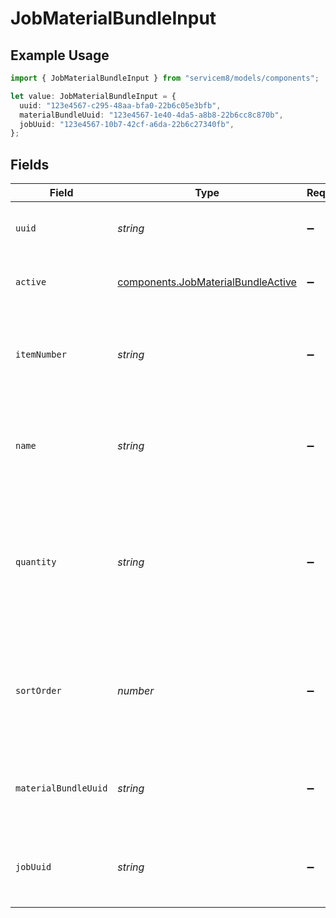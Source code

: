 # JobMaterialBundleInput

## Example Usage

```typescript
import { JobMaterialBundleInput } from "servicem8/models/components";

let value: JobMaterialBundleInput = {
  uuid: "123e4567-c295-48aa-bfa0-22b6c05e3bfb",
  materialBundleUuid: "123e4567-1e40-4da5-a8b8-22b6cc8c870b",
  jobUuid: "123e4567-10b7-42cf-a6da-22b6c27340fb",
};
```

## Fields

| Field                                                                                                                                                                              | Type                                                                                                                                                                               | Required                                                                                                                                                                           | Description                                                                                                                                                                        | Example                                                                                                                                                                            |
| ---------------------------------------------------------------------------------------------------------------------------------------------------------------------------------- | ---------------------------------------------------------------------------------------------------------------------------------------------------------------------------------- | ---------------------------------------------------------------------------------------------------------------------------------------------------------------------------------- | ---------------------------------------------------------------------------------------------------------------------------------------------------------------------------------- | ---------------------------------------------------------------------------------------------------------------------------------------------------------------------------------- |
| `uuid`                                                                                                                                                                             | *string*                                                                                                                                                                           | :heavy_minus_sign:                                                                                                                                                                 | Unique identifier for this record                                                                                                                                                  | 123e4567-c295-48aa-bfa0-22b6c05e3bfb                                                                                                                                               |
| `active`                                                                                                                                                                           | [components.JobMaterialBundleActive](../../models/components/jobmaterialbundleactive.md)                                                                                           | :heavy_minus_sign:                                                                                                                                                                 | Record active/deleted flag.  Valid values are [0,1]                                                                                                                                |                                                                                                                                                                                    |
| `itemNumber`                                                                                                                                                                       | *string*                                                                                                                                                                           | :heavy_minus_sign:                                                                                                                                                                 | Unique identifier for the material bundle within the job. Displayed on the Quote/Invoice in the same way as for JobMaterials.                                                      |                                                                                                                                                                                    |
| `name`                                                                                                                                                                             | *string*                                                                                                                                                                           | :heavy_minus_sign:                                                                                                                                                                 | Descriptive name of the job material bundle. Displayed on the Quote/Invoice in the same way as for JobMaterials.                                                                   |                                                                                                                                                                                    |
| `quantity`                                                                                                                                                                         | *string*                                                                                                                                                                           | :heavy_minus_sign:                                                                                                                                                                 | The quantity shown for the bundle line item on the invoice. Must be greater than zero. The quantity of each JobMaterial within the bundle is determined by dividing by this value. |                                                                                                                                                                                    |
| `sortOrder`                                                                                                                                                                        | *number*                                                                                                                                                                           | :heavy_minus_sign:                                                                                                                                                                 | Defines the display order of the JobMaterialBundle relative to other JobMaterials and JobMaterialBundles on the Job. Lower values are displayed first.                             |                                                                                                                                                                                    |
| `materialBundleUuid`                                                                                                                                                               | *string*                                                                                                                                                                           | :heavy_minus_sign:                                                                                                                                                                 | UUID of the MaterialBundle which this JobMaterialBundle was originally created from.                                                                                               | 123e4567-1e40-4da5-a8b8-22b6cc8c870b                                                                                                                                               |
| `jobUuid`                                                                                                                                                                          | *string*                                                                                                                                                                           | :heavy_minus_sign:                                                                                                                                                                 | UUID of the job that this material bundle is associated with. Links the bundle to a specific job record.                                                                           | 123e4567-10b7-42cf-a6da-22b6c27340fb                                                                                                                                               |